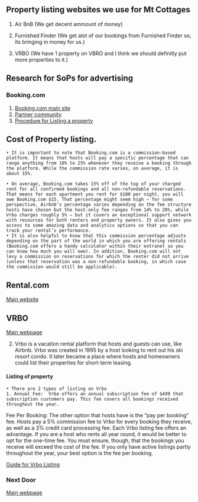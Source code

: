  ## Property listing websites we use for Mt Cottages
1. Air BnB (We get decent ammount of money)
                                
 2. Furnished Finder (We get alot of our bookings from Furnished Finder so, its bringing in money for us.)
3. VRBO (We have 1 property on VBRO and I think we should definitly put more properties to it.)

## Research for SoPs for advertising 
### Booking.com
					
1. [Booking.com main site](https://www.booking.com/home_for_you.html)
2. [Partner community](https://partner.booking.com/en-gb/community)
3.  [Procedure for Listing a property](https://partner.booking.com/en-us/help/working-booking/adding-property/listing-your-property-bookingcom)
 ## Cost of Property listing.

	• It is important to note that Booking.com is a commission-based platform. It means that hosts will pay a specific percentage that can range anything from 10% to 25% whenever they receive a booking through the platform. While the commission rate varies, on average, it is about 15%.
	
	• On average, Booking.com takes 15% off of the top of your charged rent for all confirmed bookings and all non-refundable reservations. That means for each apartment you rent for $100 per night, you will owe Booking.com $15. That percentage might seem high – for some perspective, Airbnb’s percentage varies depending on the fee structure hosts have chosen but the host-only fee ranges from 14% to 20%, while Vrbo charges roughly 5% – but it covers an exceptional support network with resources for both renters and property owners. It also gives you access to some amazing data and analytics options so that you can track your rental’s performance. 
	• It is also helpful to know that this commission percentage adjusts depending on the part of the world in which you are offering rentals (Booking.com offers a handy calculator within their extranet so you can know how much you will owe). In addition, Booking.com will not levy a commission on reservations for which the renter did not arrive (unless that reservation was a non-refundable booking, in which case the commission would still be applicable). 

## Rental.com
[Main website](https://www.rentals.com/)

## VRBO
[Main webpage](https://www.vrbo.com/)

2.  Vrbo is a vacation rental platform that hosts and guests can use, like Airbnb. Vrbo was created in 1995 by a host looking to rent out his ski resort condo. It later became a place where hosts and homeowners could list their properties for short-term leasing. 
#### Listing of property 
	• There are 2 types of listing on Vrbo
	1. Annual Fee:  Vrbo offers an annual subscription fee of $499 that subscription customers pay. This fee covers all bookings received throughout the year.
Fee Per Booking:  The other option that hosts have is the “pay per booking” fee. Hosts pay a 5% commission fee to Vrbo for every booking they receive, as well as a 3% credit card processing fee. Each Vrbo listing fee offers an advantage. If you are a host who rents all year round, it would be better to opt for the one-time fee. You must ensure, though, that the bookings you receive will exceed the cost of the fee. If you only have active listings partly throughout the year, your best option is the fee per booking.

[Guide for Vrbo Listing](https://www.igms.com/vrbo-listing/#)
 
 ### Next Door
 [Main webpage](https://nextdoor.com/news_feed/)


 